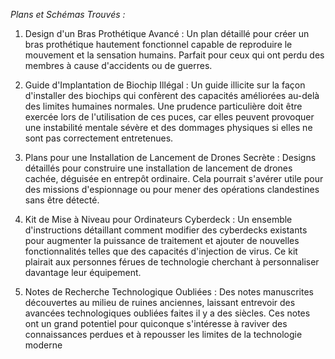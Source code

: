 _Plans et Schémas Trouvés :_

1. Design d'un Bras Prothétique Avancé : Un plan détaillé pour créer un bras prothétique hautement fonctionnel capable de reproduire le mouvement et la sensation humains. Parfait pour ceux qui ont perdu des membres à cause d'accidents ou de guerres.

2. Guide d'Implantation de Biochip Illégal : Un guide illicite sur la façon d'installer des biochips qui confèrent des capacités améliorées au-delà des limites humaines normales. Une prudence particulière doit être exercée lors de l'utilisation de ces puces, car elles peuvent provoquer une instabilité mentale sévère et des dommages physiques si elles ne sont pas correctement entretenues.

3. Plans pour une Installation de Lancement de Drones Secrète : Designs détaillés pour construire une installation de lancement de drones cachée, déguisée en entrepôt ordinaire. Cela pourrait s'avérer utile pour des missions d'espionnage ou pour mener des opérations clandestines sans être détecté.

4. Kit de Mise à Niveau pour Ordinateurs Cyberdeck : Un ensemble d'instructions détaillant comment modifier des cyberdecks existants pour augmenter la puissance de traitement et ajouter de nouvelles fonctionnalités telles que des capacités d'injection de virus. Ce kit plairait aux personnes férues de technologie cherchant à personnaliser davantage leur équipement.

5. Notes de Recherche Technologique Oubliées : Des notes manuscrites découvertes au milieu de ruines anciennes, laissant entrevoir des avancées technologiques oubliées faites il y a des siècles. Ces notes ont un grand potentiel pour quiconque s'intéresse à raviver des connaissances perdues et à repousser les limites de la technologie moderne
